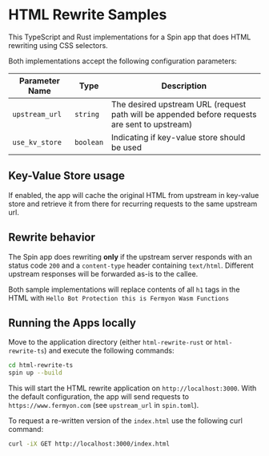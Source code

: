 # HTML Rewrite Samples

This TypeScript and Rust implementations for a Spin app that does HTML rewriting using CSS selectors. 

Both implementations accept the following configuration parameters:


| Parameter Name | Type | Description |
|----------------|------|-------------|
| `upstream_url` | `string` | The desired upstream URL (request path will be appended before requests are sent to upstream) |
| `use_kv_store` | `boolean` | Indicating if key-value store should be used |


## Key-Value Store usage

If enabled, the app will cache the original HTML from upstream in key-value store and retrieve it from there for recurring requests to the same upstream url.

## Rewrite behavior

The Spin app does rewriting **only** if the upstream server responds with an status code `200` and a `content-type` header containing `text/html`. Different upstream responses will be forwarded as-is to the callee. 

Both sample implementations will replace contents of all `h1` tags in the HTML with `Hello Bot Protection this is Fermyon Wasm Functions`

## Running the Apps locally

Move to the application directory (either `html-rewrite-rust` or `html-rewrite-ts`) and execute the following commands:

```bash
cd html-rewrite-ts
spin up --build
```

This will start the HTML rewrite application on `http://localhost:3000`. With the default configuration, the app will send requests to `https://www.fermyon.com` (see `upstream_url` in `spin.toml`).

To request a re-written version of the `index.html` use the following curl command:

```bash
curl -iX GET http://localhost:3000/index.html
```